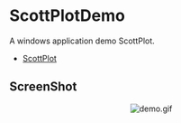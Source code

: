 # ScottPlotDemo

A windows application demo ScottPlot.

* [ScottPlot](https://github.com/ScottPlot/ScottPlot "ScottPlot Github")

## ScreenShot

<div align=center><img src="./doc/demo.gif" alt="demo.gif"/></div>
